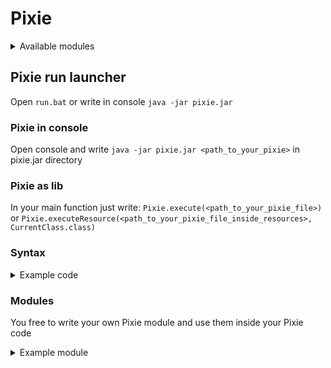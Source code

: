 # Pixie

<details><summary>Available modules</summary>
<p>

```
math
files
sockets
```
</p>
</details>

## Pixie run launcher

Open `run.bat` or write in console `java -jar pixie.jar`

### Pixie in console

Open console and write ``java -jar pixie.jar <path_to_your_pixie>`` in pixie.jar directory

### Pixie as lib

In your main function just write:
``
Pixie.execute(<path_to_your_pixie_file>)
``
or
``
Pixie.executeResource(<path_to_your_pixie_file_inside_resources>, CurrentClass.class)
``

### Syntax
<details><summary>Example code</summary>
<p>

```py
def f(b)
{
    if (b){
        print("Yes");
    };
    else if (!b) print("No");
    else print("Cannot");
};

var b = true;
f(b);
b = !b;
f(b);

var inst = new instance(x: 4, y: "Lol in \"string\"");
print(inst.x);
print(inst.y);

class Test
{
    static function print(s0, s1)
    {
        print(s0 + s1);
    };

    static field y = "Lol";
    field s0 = "2";
    field s1 = "2";

    Test(s)
    {
        s0 = s;
    };

    Test(s0, s1)
    {
        this.s0 = s0;
        this.s1 = s1;
    };

    function print()
    {
        print(s0 + this.s1);
    };

    function print(s)
    {
        print(s);
    };
};

print(Test.y);
Test.print("4", "2");

var t = new Test("3");
t.print();

t = new Test("3", "4");
t.print();
t.print("5");

var y = ["a", "b", "c"];

for (i : y)
{
    print(i);
};

y += "d";

for (i : y)
    print(i);

for (i; var i = 0; i < 4; i++)
{
    print(i);
};

for (j; var j = 5; j >= 0; j--) print(j);
```
</p>
</details>

### Modules
You free to write your own Pixie module and use them inside your Pixie code
<details><summary>Example module</summary>
<p>

```java
public class Run {
     public static void main(String[] args) {
          Pixie.addModule("example", new ExampleModule());
     }

     public static class ExampleModule extends PixieModule {
          public ExampleModule() {
               variables = LineParser.ofEntries(
                       Map.entry("example_variable", new NumValue(5))
               );
               functions = LineParser.ofEntries(
                       function("example_function", 0,
                               (LineParser self) -> {
                                    System.out.println("Real example");
                                    return new NullValue();
                               }
                       ),
                       function("example_function_one", 1,
                               (LineParser self) -> {
                                    try {
                                         String[] inside = get(line, words);
                                         System.out.println("Real example: " + parseText(self, inside[0]));
                                    } catch (SyntaxException e) {
                                         new SyntaxException(e.getMessage()).printStackTrace();
                                    }
                                    return new NullValue();
                               }
                       ),
                       function("example_function_two", 2,
                               (String line, String[] words, LineParser p) -> {
                                    try {
                                         String[] inside = get(line, words);
                                         System.out.println("Real example: " + parseText(self, inside[0]) + " : " + parseText(self, inside[1]));
                                    } catch (SyntaxException e) {
                                         new SyntaxException(e.getMessage()).printStackTrace();
                                    }
                                    return new NullValue();
                               }
                       )
               );
          }
     }
}
```
</p>
</details>
